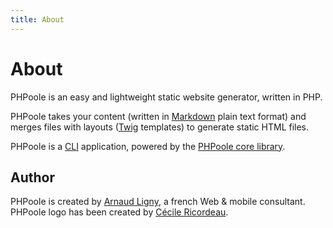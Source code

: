 ```yaml
---
title: About
---
```

# About

PHPoole is an easy and lightweight static website generator, written in PHP.

PHPoole takes your content (written in [Markdown](http://daringfireball.net/projects/markdown/) plain text format) and merges files with layouts ([Twig](http://twig.sensiolabs.org/) templates) to generate static HTML files.

PHPoole is a [CLI](https://en.wikipedia.org/wiki/Command-line_interface) application, powered by the [PHPoole core library](https://github.com/PHPoole/PHPoole-library).

## Author

PHPoole is created by [Arnaud Ligny](https://arnaudligny.fr), a french Web & mobile consultant.  
PHPoole logo has been created by [Cécile Ricordeau](http://www.cecillie.fr).
